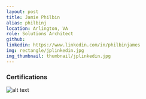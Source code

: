 ```yaml
---
layout: post
title: Jamie Philbin
alias: philbinj
location: Arlington, VA
role: Solutions Architect
github:
linkedin: https://www.linkedin.com/in/philbinjames
img: rectangle/jplinkedin.jpg
img_thumbnail: thumbnail/jplinkedin.jpg
---
```


### Certifications
![alt text](https://d1.awsstatic.com/training-and-certification/Certification%20Badges/AWS-Certified_Cloud-Practitioner_512x512.bc006f14f986fa4f3ca238b0b62be458ce1fb5ce.png "Logo Title Text 1")
